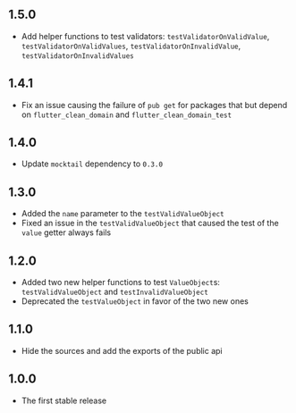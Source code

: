 ## 1.5.0

- Add helper functions to test validators: `testValidatorOnValidValue`, `testValidatorOnValidValues`,
  `testValidatorOnInvalidValue`, `testValidatorOnInvalidValues`

## 1.4.1

- Fix an issue causing the failure of `pub get` for packages
that but depend on `flutter_clean_domain` and `flutter_clean_domain_test`

## 1.4.0

- Update `mocktail` dependency to `0.3.0`

## 1.3.0

- Added the `name` parameter to the `testValidValueObject`
- Fixed an issue in the `testValidValueObject` that caused the test of the `value` getter always
fails

## 1.2.0

- Added two new helper functions to test `ValueObject`s: `testValidValueObject` and 
`testInvalidValueObject`
- Deprecated the `testValueObject` in favor of the two new ones

## 1.1.0

- Hide the sources and add the exports of the public api


## 1.0.0

- The first stable release
